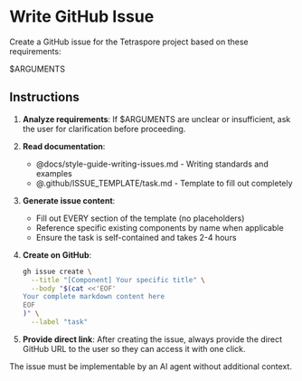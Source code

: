 # Write GitHub Issue

Create a GitHub issue for the Tetraspore project based on these requirements:

  $ARGUMENTS

## Instructions

1. **Analyze requirements**: If $ARGUMENTS are unclear or insufficient, ask the user for clarification before proceeding.

2. **Read documentation**:
   - @docs/style-guide-writing-issues.md - Writing standards and examples
   - @.github/ISSUE_TEMPLATE/task.md - Template to fill out completely

3. **Generate issue content**:
   - Fill out EVERY section of the template (no placeholders)
   - Reference specific existing components by name when applicable
   - Ensure the task is self-contained and takes 2-4 hours

4. **Create on GitHub**:
   ```bash
   gh issue create \
     --title "[Component] Your specific title" \
     --body "$(cat <<'EOF'
   Your complete markdown content here
   EOF
   )" \
     --label "task"
   ```

5. **Provide direct link**: After creating the issue, always provide the direct GitHub URL to the user so they can access it with one click.

The issue must be implementable by an AI agent without additional context.